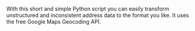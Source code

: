 With this short and simple Python script you can easily transform unstructured and inconsistent address data to the format you like. It uses the free Google Maps Geocoding API.
